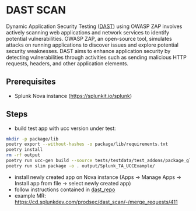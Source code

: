 # DAST SCAN

Dynamic Application Security Testing
([DAST](https://splunk.atlassian.net/wiki/spaces/SEC/pages/1078262957897/Centralized+Vulnerability+Management+on+JIRA#DAST))
using OWASP ZAP involves actively scanning web applications and network services to identify potential
vulnerabilities. OWASP ZAP, an open-source tool, simulates attacks on running applications to discover issues
and explore potential security weaknesses. DAST aims to enhance application security by detecting vulnerabilities
through activities such as sending malicious HTTP requests, headers, and other application elements.

## Prerequisites

- Splunk Nova instance (https://splunkit.io/splunk)

## Steps

- build test app with ucc version under test:

```bash
mkdir -p package/lib 
poetry export --without-hashes -o package/lib/requirements.txt
poetry install
rm -rf output
poetry run ucc-gen build --source tests/testdata/test_addons/package_global_config_everything/package
poetry run slim package -o . output/Splunk_TA_UCCExample/
 ```

- install newly created app on Nova instance (Apps -> Manage Apps -> Install app from file -> select newly created app)
- follow instructions contained in [dast_repo](https://cd.splunkdev.com/prodsec/dast_scan/-/blob/master/README.md?ref_type=heads)
- example MR: https://cd.splunkdev.com/prodsec/dast_scan/-/merge_requests/411
